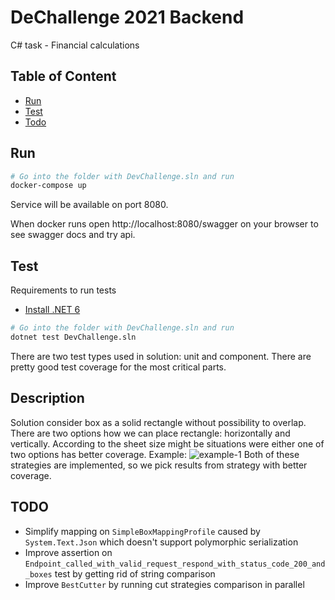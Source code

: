 # DeChallenge 2021 Backend

C# task - Financial calculations

## Table of Content

- [Run](#run)
- [Test](#test)
- [Todo](#todo)

## Run

```bash
# Go into the folder with DevChallenge.sln and run
docker-compose up
```

Service will be available on port 8080.

When docker runs open http://localhost:8080/swagger on your browser to see swagger docs and try api.

## Test

Requirements to run tests

- [Install .NET 6](https://dotnet.microsoft.com/download)

```bash
# Go into the folder with DevChallenge.sln and run
dotnet test DevChallenge.sln
```

There are two test types used in solution: unit and component.
There are pretty good test coverage for the most critical parts.

## Description

Solution consider box as a solid rectangle without possibility to overlap.
There are two options how we can place rectangle: horizontally and vertically.
According to the sheet size might be situations were either one of two options has better coverage.
Example:
![example-1](https://i.ibb.co/Ct7QD0M/image.png)
Both of these strategies are implemented, so we pick results from strategy with better coverage.

## TODO

- Simplify mapping on `SimpleBoxMappingProfile` caused by `System.Text.Json` which doesn't support polymorphic serialization
- Improve assertion on `Endpoint_called_with_valid_request_respond_with_status_code_200_and_boxes` test by getting rid of string comparison
- Improve `BestCutter` by running cut strategies comparison in parallel

